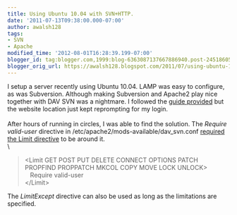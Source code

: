 ```yaml
---
title: Using Ubuntu 10.04 with SVN+HTTP.
date: '2011-07-13T09:38:00.000-07:00'
author: awalsh128
tags:
- SVN
- Apache
modified_time: '2012-08-01T16:28:39.199-07:00'
blogger_id: tag:blogger.com,1999:blog-6363087137667886940.post-2451860563261041626
blogger_orig_url: https://awalsh128.blogspot.com/2011/07/using-ubuntu-1004-with-svnhttp.html
---
```


I setup a server recently using Ubuntu 10.04. LAMP was easy to
configure, as was Subversion. Although making Subversion and Apache2
play nice together with DAV SVN was a nightmare. I followed the [guide
provided](https://help.ubuntu.com/10.04/serverguide/C/subversion.html) but
the website location just kept reprompting for my login.\
\
After hours of running in circles, I was able to find the solution. The
*Require valid-user* directive in
/etc/apache2/mods-available/dav\_svn.conf [required the Limit
directive](http://www.linuxquestions.org/questions/showthread.php?p=4413943#post4413943)
to be around it.\
\

> \<Limit GET POST PUT DELETE CONNECT OPTIONS PATCH PROPFIND PROPPATCH
> MKCOL COPY MOVE LOCK UNLOCK\>\
>    Require valid-user\
> \</Limit\>

The *LimitExcept* directive can also be used as long as the limitations
are specified.
